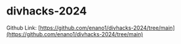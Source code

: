 # divhacks-2024

Github Link: [https://github.com/enano1/divhacks-2024/tree/main](https://github.com/enano1/divhacks-2024/tree/main)